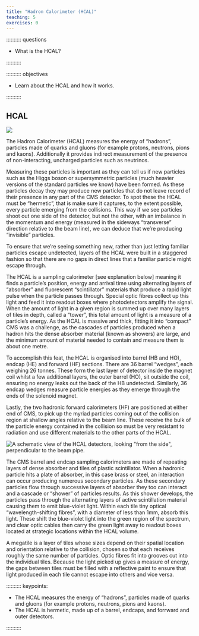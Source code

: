 ```yaml
---
title: "Hadron Calorimeter (HCAL)"
teaching: 5
exercises: 0
---
```


:::::::::: questions

- What is the HCAL?

::::::::::

:::::::::: objectives

- Learn about the HCAL and how it works.

::::::::::


## HCAL

![](../fig/cms_hcal.png)

The Hadron Calorimeter (HCAL) measures the energy of “hadrons”, particles made of quarks and gluons (for example protons, neutrons, pions and kaons). Additionally it provides indirect measurement of the presence of non-interacting, uncharged particles such as neutrinos.

Measuring these particles is important as they can tell us if new particles such as the Higgs boson or supersymmetric particles (much heavier versions of the standard particles we know) have been formed.
As these particles decay they may produce new particles that do not leave record of their presence in any part of the CMS detector. To spot these the HCAL must be “hermetic”, that is make sure it captures, to the extent possible, every particle emerging from the collisions. This way if we see particles shoot out one side of the detector, but not the other, with an imbalance in the momentum and energy (measured in the sideways “transverse” direction relative to the beam line), we can deduce that we’re producing “invisible” particles.

To ensure that we’re seeing something new, rather than just letting familiar particles escape undetected, layers of the HCAL were built in a staggered fashion so that there are no gaps in direct lines that a familiar particle might escape through.

The HCAL is a sampling calorimeter [see explanation below] meaning it finds a particle’s position, energy and arrival time using alternating layers of “absorber” and fluorescent “scintillator” materials that produce a rapid light pulse when the particle passes through. Special optic fibres collect up this light and feed it into readout boxes where photodetectors amplify the signal.   When the amount of light in a given region is summed up over many layers of tiles in depth, called a “tower”, this total amount of light is a measure of a particle’s energy.
As the HCAL is massive and thick, fitting it into “compact” CMS was a challenge, as the cascades of particles produced when a hadron hits the dense absorber material (known as showers) are large, and the minimum amount of material needed to contain and measure them is about one metre.   

To accomplish this feat, the HCAL is organised into barrel (HB and HO), endcap (HE) and forward (HF) sections. There are 36 barrel “wedges”, each weighing 26 tonnes. These form the last layer of detector inside the magnet coil whilst a few additional layers, the outer barrel (HO), sit outside the coil, ensuring no energy leaks out the back of the HB undetected.  Similarly, 36 endcap wedges measure particle energies as they emerge through the ends of the solenoid magnet.

Lastly, the two hadronic forward calorimeters (HF) are positioned at either end of CMS, to pick up the myriad particles coming out of the collision region at shallow angles relative to the beam line. These receive the bulk of the particle energy contained in the collision so must be very resistant to radiation and use different materials to the other parts of the HCAL.

![A schematic view of the HCAL detectors, looking "from the side", perpendicular to the beam pipe.](../fig/Figure_001.png)

The CMS barrel and endcap sampling calorimeters are made of repeating layers of dense absorber and tiles of plastic scintillator. When a hadronic particle hits a plate of absorber, in this case brass or steel, an interaction can occur producing numerous secondary particles. As these secondary particles flow through successive layers of absorber they too can interact and a cascade or “shower” of particles results.  As this shower develops, the particles pass through the alternating layers of active scintillation material causing them to emit blue-violet light. Within each tile tiny optical “wavelength-shifting fibres”, with a diameter of less than 1mm, absorb this light. These shift the blue-violet light into the green region of the spectrum, and clear optic cables then carry the green light away to readout boxes located at strategic locations within the HCAL volume.

A megatile is a layer of tiles whose sizes depend on their spatial location and orientation relative to the collision, chosen so that each receives roughly the same number of particles. Optic fibres fit into grooves cut into the individual tiles. Because the light picked up gives a measure of energy, the gaps between tiles must be filled with a reflective paint to ensure that light produced in each tile cannot escape into others and vice versa.


:::::::::: keypoints:

- The HCAL measures the energy of “hadrons”, particles made of quarks and gluons (for example protons, neutrons, pions and kaons).
- The HCAL is hermetic, made up of a barrel, endcaps, and forrward and outer detectors.

::::::::::
